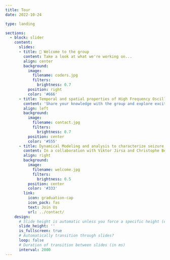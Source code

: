 ```yaml
---
title: Tour
date: 2022-10-24

type: landing

sections:
  - block: slider
    content:
      slides:
      - title: 👋 Welcome to the group
        content: Take a look at what we're working on...
        align: center
        background:
          image:
            filename: coders.jpg
            filters:
              brightness: 0.7
          position: right
          color: '#666'
      - title: Temporal and spatial properties of High Frequency Oscillations
        content: 'Share your knowledge with the group and explore exciting new topics together!'
        align: left
        background:
          image:
            filename: contact.jpg
            filters:
              brightness: 0.7
          position: center
          color: '#555'
      - title: Dynamical Modeling and analysis to characterize seizure dynamics
        content: In a collaboration with Viktor Jirsa and Christophe Bernard (Marseille, France), we developed a dynamical model of seizure activity, based upon the bifurcations and state variables necessary to produce focal seizures. We found that the most common bifurcations were a saddle node at seizure onset, and a homoclinic bifurcation at offset. These bifurcations led to several predictions about canonical seizure dynamics, several of which we were able to validate in multiple species such as rats, mice, zebrafish, and humans. Using this framework, we are now categorizing human seizure dynamics on a larger scale, with the hopes of improving our understanding of the time course of seizures. We also use the model to assess perturbation responses and coupling dynamics, as well as to generate simulated seizures that are used to train classifiers for seizure detection and prediction.
        align: right
        background:
          image:
            filename: welcome.jpg
            filters:
              brightness: 0.5
          position: center
          color: '#333'
        link:
          icon: graduation-cap
          icon_pack: fas
          text: Join Us
          url: ../contact/
    design:
      # Slide height is automatic unless you force a specific height (e.g. '400px')
      slide_height: ''
      is_fullscreen: true
      # Automatically transition through slides?
      loop: false
      # Duration of transition between slides (in ms)
      interval: 2000
---
```

